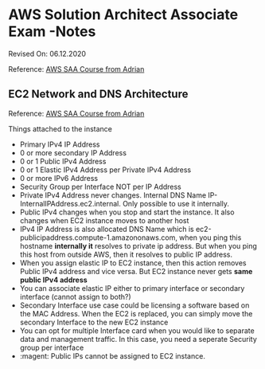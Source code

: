 # AWS Solution Architect Associate Exam -Notes

Revised On: 06.12.2020

Reference: [AWS SAA Course from Adrian](https://learn.cantrill.io/)

## EC2 Network and DNS Architecture

Reference: [AWS SAA Course from Adrian](https://learn.cantrill.io/) 

Things attached to the instance

* Primary IPv4 IP Address
* 0 or more secondary IP Address
* 0 or 1 Public IPv4 Address
* 0 or 1 Elastic IPv4 Address per Private IPv4 Address
* 0 or more IPv6 Address
* Security Group per Interface NOT per IP Address
* Private IPv4 Address never changes. Internal DNS Name IP-InternalIPAddress.ec2.internal. Only possible to use it internally.
* Public IPv4 changes when you stop and start the instance. It also changes when EC2 instance moves to another host
* IPv4 IP Address is also allocated DNS Name which is ec2-publicipaddress.compute-1.amazononaws.com, when you ping this hostname **internally it** resolves to private ip address. But when you ping this host from outside AWS, then it resolves to public IP address.
* When you assign elastic IP to EC2 instance, then this action removes Public IPv4 address and vice versa. But EC2 instance never gets **same public IPv4 address**
* You can associate elastic IP either to primary interface or secondary interface (cannot assign to both?)
* Secondary Interface use case could be licensing a software based on the MAC Address. When the EC2 is replaced, you can simply move the secondary Interface to the new EC2 instance
* You can opt for multiple Interface card when you would like to separate data and management traffic. In this case, you need a seperate Security group per interface
* :magent: Public IPs cannot be assigned to EC2 instance.
 